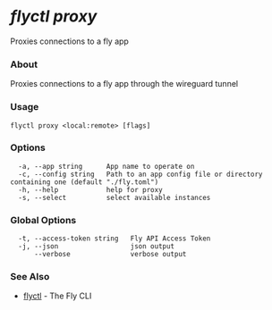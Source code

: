 # _flyctl proxy_

Proxies connections to a fly app

### About

Proxies connections to a fly app through the wireguard tunnel

### Usage
~~~
flyctl proxy <local:remote> [flags]
~~~

### Options

~~~
  -a, --app string      App name to operate on
  -c, --config string   Path to an app config file or directory containing one (default "./fly.toml")
  -h, --help            help for proxy
  -s, --select          select available instances
~~~

### Global Options

~~~
  -t, --access-token string   Fly API Access Token
  -j, --json                  json output
      --verbose               verbose output
~~~

### See Also

* [flyctl](/docs/flyctl/help/)	 - The Fly CLI

